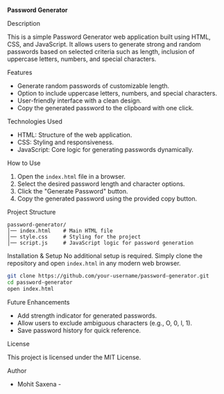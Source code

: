  **Password Generator**

 Description
 
This is a simple Password Generator web application built using HTML, CSS, and JavaScript. It allows users to generate strong and random passwords based on selected criteria such as length, inclusion of uppercase letters, numbers, and special characters.

 Features
- Generate random passwords of customizable length.
- Option to include uppercase letters, numbers, and special characters.
- User-friendly interface with a clean design.
- Copy the generated password to the clipboard with one click.

 Technologies Used
- HTML: Structure of the web application.
- CSS: Styling and responsiveness.
- JavaScript: Core logic for generating passwords dynamically.

 How to Use
1. Open the `index.html` file in a browser.
2. Select the desired password length and character options.
3. Click the "Generate Password" button.
4. Copy the generated password using the provided copy button.

 Project Structure
```
password-generator/
│── index.html    # Main HTML file
│── style.css     # Styling for the project
│── script.js     # JavaScript logic for password generation
```

 Installation & Setup
No additional setup is required. Simply clone the repository and open `index.html` in any modern web browser.

```sh
git clone https://github.com/your-username/password-generator.git
cd password-generator
open index.html
```

  Future Enhancements
- Add strength indicator for generated passwords.
- Allow users to exclude ambiguous characters (e.g., O, 0, l, 1).
- Save password history for quick reference.

 License
 
This project is licensed under the MIT License.

 Author
- Mohit Saxena -

